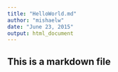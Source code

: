 ```yaml
---
title: "HelloWorld.md"
author: "mishaelw"
date: "June 23, 2015"
output: html_document
---
```


## This is a markdown file

